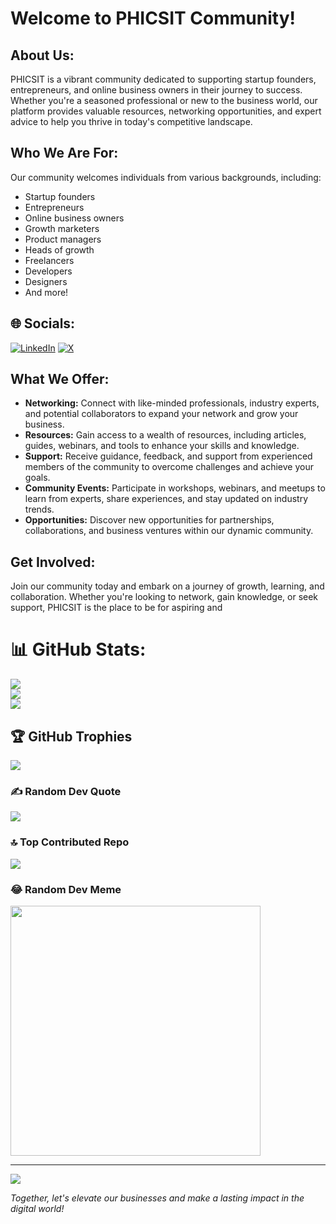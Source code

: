# Welcome to PHICSIT Community!

## About Us:
PHICSIT is a vibrant community dedicated to supporting startup founders, entrepreneurs, and online business owners in their journey to success. Whether you're a seasoned professional or new to the business world, our platform provides valuable resources, networking opportunities, and expert advice to help you thrive in today's competitive landscape.

## Who We Are For:
Our community welcomes individuals from various backgrounds, including:
- Startup founders
- Entrepreneurs
- Online business owners
- Growth marketers
- Product managers
- Heads of growth
- Freelancers
- Developers
- Designers
- And more!



## 🌐 Socials:
[![LinkedIn](https://img.shields.io/badge/LinkedIn-%230077B5.svg?logo=linkedin&logoColor=white)](https://www.linkedin.com/company/phicsit/)  [![X](https://img.shields.io/badge/X-black.svg?logo=X&logoColor=white)](https://twitter.com/PHICSIT) 

## What We Offer:
- **Networking:** Connect with like-minded professionals, industry experts, and potential collaborators to expand your network and grow your business.
- **Resources:** Gain access to a wealth of resources, including articles, guides, webinars, and tools to enhance your skills and knowledge.
- **Support:** Receive guidance, feedback, and support from experienced members of the community to overcome challenges and achieve your goals.
- **Community Events:** Participate in workshops, webinars, and meetups to learn from experts, share experiences, and stay updated on industry trends.
- **Opportunities:** Discover new opportunities for partnerships, collaborations, and business ventures within our dynamic community.

## Get Involved:
Join our community today and embark on a journey of growth, learning, and collaboration. Whether you're looking to network, gain knowledge, or seek support, PHICSIT is the place to be for aspiring and 


# 📊 GitHub Stats:
![](https://github-readme-stats.vercel.app/api?username=phicsit-community&theme=radical&hide_border=false&include_all_commits=false&count_private=false)<br/>
![](https://github-readme-streak-stats.herokuapp.com/?user=phicsit-community&theme=radical&hide_border=false)<br/>
![](https://github-readme-stats.vercel.app/api/top-langs/?username=phicsit-community&theme=radical&hide_border=false&include_all_commits=false&count_private=false&layout=compact)

## 🏆 GitHub Trophies
![](https://github-profile-trophy.vercel.app/?username=phicsit-community&theme=radical&no-frame=false&no-bg=true&margin-w=4)

### ✍️ Random Dev Quote
![](https://quotes-github-readme.vercel.app/api?type=horizontal&theme=dark)

### 🔝 Top Contributed Repo
![](https://github-contributor-stats.vercel.app/api?username=phicsit-community&limit=5&theme=onedark&combine_all_yearly_contributions=true)

### 😂 Random Dev Meme
<img src='https://randommeme-five.vercel.app/' style="height: 400px;"/>

---
[![](https://visitcount.itsvg.in/api?id=phicsit-community&icon=0&color=3)](https://visitcount.itsvg.in)

<!-- Proudly created with GPRM ( https://gprm.itsvg.in ) -->




*Together, let's elevate our businesses and make a lasting impact in the digital world!*
